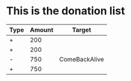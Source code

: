 # This is the donation list

| Type | Amount | Target        |
| ---- | ------ | ------------- |
| +    | 200    |               |
| +    | 200    |               |
| -    | 750    | ComeBackAlive |
| +    | 750    |               |
